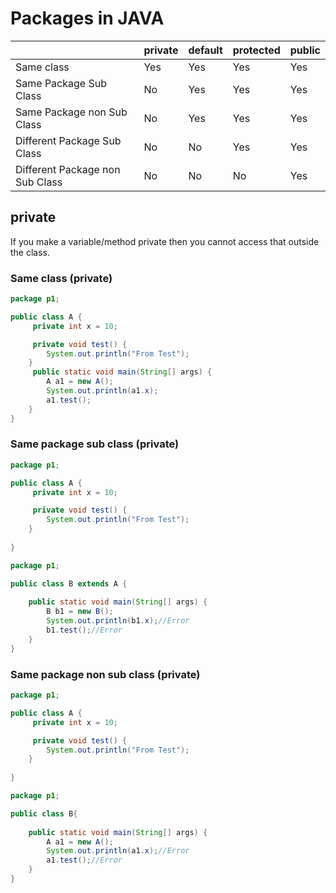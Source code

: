 
# Packages in JAVA #

|                                 |  private |  default  | protected |  public  |
|---------------------------------|----------|-----------|-----------|----------|                      
|Same class                       |   Yes    |    Yes    |    Yes    |   Yes    |
|Same Package Sub Class           |   No     |    Yes    |    Yes    |   Yes    |
|Same Package non Sub Class       |   No     |    Yes    |    Yes    |   Yes    |
|Different Package Sub Class      |   No     |    No     |    Yes    |   Yes    |
|Different Package non Sub Class  |   No     |    No     |    No     |   Yes    |

## private ##
If you make a variable/method private then you cannot access that outside the class.

### Same class (private) ###
```java
package p1;

public class A {
	 private int x = 10;

	 private void test() {
		System.out.println("From Test");
	}
	 public static void main(String[] args) {
		A a1 = new A();
		System.out.println(a1.x);
		a1.test();
	}
}
```

### Same package sub class (private) ###
```java
package p1;

public class A {
	 private int x = 10;

	 private void test() {
		System.out.println("From Test");
	}
	 
}
```

```java
package p1;

public class B extends A {
	
	public static void main(String[] args) {
		B b1 = new B();
		System.out.println(b1.x);//Error
		b1.test();//Error
	}
}
```

### Same package non sub class (private) ###

```java
package p1;

public class A {
	 private int x = 10;

	 private void test() {
		System.out.println("From Test");
	}
	 
}
```
```java
package p1;

public class B{
	
	public static void main(String[] args) {
		A a1 = new A();
		System.out.println(a1.x);//Error
		a1.test();//Error
	}
}
```